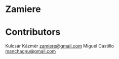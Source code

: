 Zamiere
=====================


Contributors
======

Kulcsár Kázmér <zamiere@gmail.com>
Miguel Castillo <manchagnu@gmail.com>
